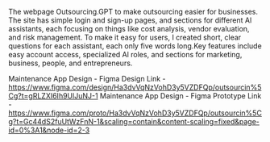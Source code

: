 The webpage Outsourcing.GPT to make outsourcing easier for businesses. The site has simple login and sign-up pages, and sections for different Al assistants, each focusing on things like cost analysis, vendor evaluation, and risk management. To make it easy for users, I created short, clear questions for each assistant, each only five words long.Key features include easy account access, specialized Al roles, and sections for marketing, business, people, and entrepreneurs.

Maintenance App Design - Figma Design Link - https://www.figma.com/design/Ha3dvVqNzVohD3y5VZDFQp/outsourcin%5Cg?t=gRLZXI6Ih9UlJuNJ-1
Maintenance App Design - Figma Prototype Link - https://www.figma.com/proto/Ha3dvVqNzVohD3y5VZDFQp/outsourcin%5Cg?t=Gc44dS2fuUtWzFnN-1&scaling=contain&content-scaling=fixed&page-id=0%3A1&node-id=2-3
